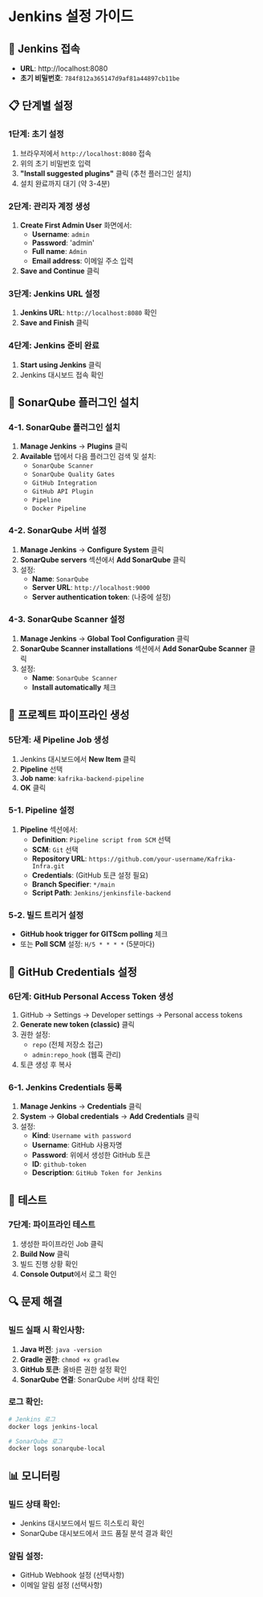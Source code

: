 # Jenkins 설정 가이드

## 🚀 Jenkins 접속

- **URL**: http://localhost:8080
- **초기 비밀번호**: `784f812a365147d9af81a44897cb11be`

## 📋 단계별 설정

### 1단계: 초기 설정

1. 브라우저에서 `http://localhost:8080` 접속
2. 위의 초기 비밀번호 입력
3. **"Install suggested plugins"** 클릭 (추천 플러그인 설치)
4. 설치 완료까지 대기 (약 3-4분)

### 2단계: 관리자 계정 생성

1. **Create First Admin User** 화면에서:
   - **Username**: `admin`
   - **Password**: 'admin'
   - **Full name**: `Admin`
   - **Email address**: 이메일 주소 입력
2. **Save and Continue** 클릭

### 3단계: Jenkins URL 설정

1. **Jenkins URL**: `http://localhost:8080` 확인
2. **Save and Finish** 클릭

### 4단계: Jenkins 준비 완료

1. **Start using Jenkins** 클릭
2. Jenkins 대시보드 접속 확인

## 🔧 SonarQube 플러그인 설치

### 4-1. SonarQube 플러그인 설치

1. **Manage Jenkins** → **Plugins** 클릭
2. **Available** 탭에서 다음 플러그인 검색 및 설치:
   - `SonarQube Scanner`
   - `SonarQube Quality Gates`
   - `GitHub Integration`
   - `GitHub API Plugin`
   - `Pipeline`
   - `Docker Pipeline`

### 4-2. SonarQube 서버 설정

1. **Manage Jenkins** → **Configure System** 클릭
2. **SonarQube servers** 섹션에서 **Add SonarQube** 클릭
3. 설정:
   - **Name**: `SonarQube`
   - **Server URL**: `http://localhost:9000`
   - **Server authentication token**: (나중에 설정)

### 4-3. SonarQube Scanner 설정

1. **Manage Jenkins** → **Global Tool Configuration** 클릭
2. **SonarQube Scanner installations** 섹션에서 **Add SonarQube Scanner** 클릭
3. 설정:
   - **Name**: `SonarQube Scanner`
   - **Install automatically** 체크

## 🎯 프로젝트 파이프라인 생성

### 5단계: 새 Pipeline Job 생성

1. Jenkins 대시보드에서 **New Item** 클릭
2. **Pipeline** 선택
3. **Job name**: `kafrika-backend-pipeline`
4. **OK** 클릭

### 5-1. Pipeline 설정

1. **Pipeline** 섹션에서:
   - **Definition**: `Pipeline script from SCM` 선택
   - **SCM**: `Git` 선택
   - **Repository URL**: `https://github.com/your-username/Kafrika-Infra.git`
   - **Credentials**: (GitHub 토큰 설정 필요)
   - **Branch Specifier**: `*/main`
   - **Script Path**: `Jenkins/jenkinsfile-backend`

### 5-2. 빌드 트리거 설정

- **GitHub hook trigger for GITScm polling** 체크
- 또는 **Poll SCM** 설정: `H/5 * * * *` (5분마다)

## 🔑 GitHub Credentials 설정

### 6단계: GitHub Personal Access Token 생성

1. GitHub → Settings → Developer settings → Personal access tokens
2. **Generate new token (classic)** 클릭
3. 권한 설정:
   - `repo` (전체 저장소 접근)
   - `admin:repo_hook` (웹훅 관리)
4. 토큰 생성 후 복사

### 6-1. Jenkins Credentials 등록

1. **Manage Jenkins** → **Credentials** 클릭
2. **System** → **Global credentials** → **Add Credentials** 클릭
3. 설정:
   - **Kind**: `Username with password`
   - **Username**: GitHub 사용자명
   - **Password**: 위에서 생성한 GitHub 토큰
   - **ID**: `github-token`
   - **Description**: `GitHub Token for Jenkins`

## 🧪 테스트

### 7단계: 파이프라인 테스트

1. 생성한 파이프라인 Job 클릭
2. **Build Now** 클릭
3. 빌드 진행 상황 확인
4. **Console Output**에서 로그 확인

## 🔍 문제 해결

### 빌드 실패 시 확인사항:

1. **Java 버전**: `java -version`
2. **Gradle 권한**: `chmod +x gradlew`
3. **GitHub 토큰**: 올바른 권한 설정 확인
4. **SonarQube 연결**: SonarQube 서버 상태 확인

### 로그 확인:

```bash
# Jenkins 로그
docker logs jenkins-local

# SonarQube 로그
docker logs sonarqube-local
```

## 📊 모니터링

### 빌드 상태 확인:

- Jenkins 대시보드에서 빌드 히스토리 확인
- SonarQube 대시보드에서 코드 품질 분석 결과 확인

### 알림 설정:

- GitHub Webhook 설정 (선택사항)
- 이메일 알림 설정 (선택사항)

